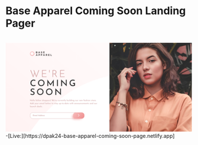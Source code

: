 <h1>Base Apparel Coming Soon Landing Pager</h1>
<br>
<img src = "https://github.com/D-pak24/coming-soon-landing-page/blob/cd8b330917e8acd36d1365fed3a4485ee6091a77/images/coming-soon-preview.png">
<br>
-[Live:][https://dpak24-base-apparel-coming-soon-page.netlify.app]
